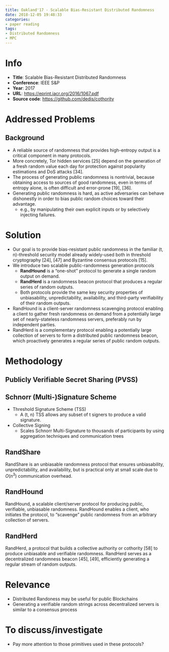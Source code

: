 ```yaml
---
title: Oakland'17 - Scalable Bias-Resistant Distributed Randomness
date: 2018-12-05 19:48:33
categories:
- paper reading
tags:
- Distributed Randomness
- MPC
---
```




# Info

- **Title**: Scalable Bias-Resistant Distributed Randomness
- **Conference**: IEEE S&P
- **Year**: 2017
- **URL**: https://eprint.iacr.org/2016/1067.pdf
- **Source code**: https://github.com/dedis/cothority

# Addressed Problems

## Background

- A reliable source of randomness that provides high-entropy output is a critical component in many protocols.
- More concretely, Tor hidden services [25] depend on the generation of a fresh random value each day for protection against popularity estimations and DoS attacks [34].
- The process of generating public randomness is nontrivial, because obtaining access to sources of good randomness, even in terms of entropy alone, is often difficult and error-prone [19], [36].
- Generating public randomness is hard, as active adversaries can behave dishonestly in order to bias public random choices toward their advantage.
    - e.g., by manipulating their own explicit inputs or by selectively injecting failures.

# Solution

- Our goal is to provide bias-resistant public randomness in the familiar (t, n)-threshold security model already widely-used both in threshold cryptography [24], [47] and Byzantine consensus protocols [15].
- We introduce two scalable public-randomness generation protocols
    - **RandHound** is a “one-shot” protocol to generate a single random output on demand.
    - **RandHerd** is a randomness beacon protocol that produces a regular series of random outputs. 
    - Both protocols provide the same key security properties of unbiasability, unpredictability, availability, and third-party verifiability of their random outputs.
- RandHound is a client-server randomness scavenging protocol enabling a client to gather fresh randomness on demand from a potentially large set of nearly-stateless randomness servers, preferably run by independent parties.
- RandHerd is a complementary protocol enabling a potentially large collection of servers to form a distributed public randomness beacon, which proactively generates a regular series of public random outputs.

# Methodology

## Publicly Verifiable Secret Sharing (PVSS)

## Schnorr (Multi-)Signature Scheme

- Threshold Signature Scheme (TSS)
    - A (t, n) TSS allows any subset of t signers to produce a valid signature.
- Collective Signing
    - Scales Schnorr Multi-Signature to thousands of participants by using aggregation techniques and communication trees

## RandShare

RandShare is an unbiasable randomness protocol that ensures unbiasability, unpredictability, and availability, but is practical only at small scale due to $O(n^{3})$ communication overhead.

## RandHound

RandHound, a scalable client/server protocol for producing public, verifiable, unbiasable randomness. RandHound enables a client, who initiates the protocol, to “scavenge” public randomness from an arbitrary collection of servers.

## RandHerd

RandHerd, a protocol that builds a collective authority or cothority [58] to produce unbiasable and verifiable randomness. RandHerd serves as a decentralized randomness beacon [45], [49], efficiently generating a regular stream of random outputs.

# Relevance

- Distributed Randoness may be useful for public Blockchains
- Generating a verifiable random strings across decentralized servers is similar to a consensus process

# To discuss/investigate

- Pay more attention to those primitives used in these protocols?